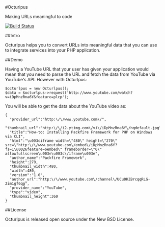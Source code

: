#Octurlpus

Making URLs meaningful to code

[![Build Status](https://secure.travis-ci.org/thephpdeveloper/octurlpus.png?branch=master)](http://travis-ci.org/thephpdeveloper/octurlpus)

##Intro

Octurlpus helps you to convert URLs into meaningful data that you can use to integrate services into your PHP application.

##Demo

Having a YouTube URL that your user has given your application would mean that you need to parse the URL and fetch the data from YouTube via YouTube's API. However with Octurlpus:

    $octurlpus = new Octurlpus();
    $data = $octurlpus->request('http://www.youtube.com/watch?v=iDpMnzRna6Y&feature=plcp');

You will be able to get the data about the YouTube video as:

    {
      "provider_url":"http:\/\/www.youtube.com\/",
      "thumbnail_url":"http:\/\/i2.ytimg.com\/vi\/iDpMnzRna6Y\/hqdefault.jpg",
      "title":"How-to: Installing Packfire Framework for PHP on Windows via CLI",
      "html":"\u003ciframe width=\"480\" height=\"270\" src=\"http:\/\/www.youtube.com\/embed\/iDpMnzRna6Y?fs=1\u0026feature=oembed\" frameborder=\"0\" allowfullscreen\u003e\u003c\/iframe\u003e",
      "author_name":"Packfire Framework",
      "height":270,
      "thumbnail_width":480,
      "width":480,
      "version":"1.0",
      "author_url":"http:\/\/www.youtube.com\/channel\/UCu0KZBrcqqRLG-2im1gf6qg",
      "provider_name":"YouTube",
      "type":"video",
      "thumbnail_height":360
    }

##License

Octurlpus is released open source under the New BSD License. 